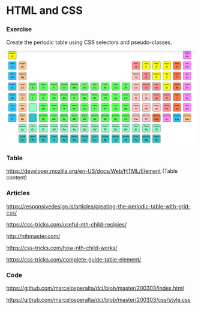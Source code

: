 # HTML and CSS

### Exercise

Create the periodic table using CSS selectors and pseudo-classes.

![200303](./img/periodic_table.png)

### Table

https://developer.mozilla.org/en-US/docs/Web/HTML/Element (Table content)

### Articles

https://responsivedesign.is/articles/creating-the-periodic-table-with-grid-css/

https://css-tricks.com/useful-nth-child-recipies/

http://nthmaster.com/

https://css-tricks.com/how-nth-child-works/

https://css-tricks.com/complete-guide-table-element/

### Code

https://github.com/marcelosperalta/dci/blob/master/200303/index.html

https://github.com/marcelosperalta/dci/blob/master/200303/css/style.css